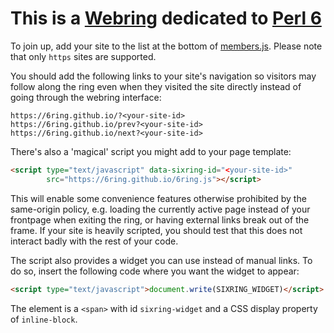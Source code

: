 # This is a [Webring][1] dedicated to [Perl 6][2]

To join up, add your site to the list at the bottom of [members.js][3].
Please note that only `https` sites are supported.

You should add the following links to your site's navigation so visitors
may follow along the ring even when they visited the site directly instead of
going through the webring interface:

    https://6ring.github.io/?<your-site-id>
    https://6ring.github.io/prev?<your-site-id>
    https://6ring.github.io/next?<your-site-id>

There's also a 'magical' script you might add to your page template:

```html
<script type="text/javascript" data-sixring-id="<your-site-id>"
        src="https://6ring.github.io/6ring.js"></script>
```

This will enable some convenience features otherwise prohibited by the
same-origin policy, e.g. loading the currently active page instead of your
frontpage when exiting the ring, or having external links break out of the
frame. If your site is heavily scripted, you should test that this does not
interact badly with the rest of your code.

The script also provides a widget you can use instead of manual links.
To do so, insert the following code where you want the widget to appear:

```html
<script type="text/javascript">document.write(SIXRING_WIDGET)</script>
```

The element is a `<span>` with id `sixring-widget` and a CSS display property of `inline-block`.

[1]: https://en.wikipedia.org/wiki/Webring
[2]: https://perl6.org/
[3]: members.js
